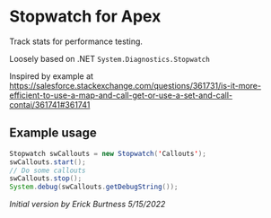 # Stopwatch for Apex

Track stats for performance testing.

Loosely based on .NET `System.Diagnostics.Stopwatch`

Inspired by example at https://salesforce.stackexchange.com/questions/361731/is-it-more-efficient-to-use-a-map-and-call-get-or-use-a-set-and-call-contai/361741#361741

## Example usage
```java
Stopwatch swCallouts = new Stopwatch('Callouts');
swCallouts.start();
// Do some callouts
swCallouts.stop();
System.debug(swCallouts.getDebugString());
```


*Initial version by Erick Burtness 5/15/2022*